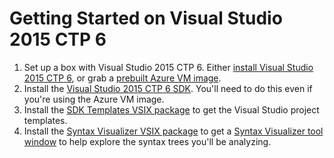 # Getting Started on Visual Studio 2015 CTP 6

1. Set up a box with Visual Studio 2015 CTP 6. Either 
[install  Visual Studio 2015 CTP 6](https://www.visualstudio.com/en-us/downloads/visual-studio-2015-ctp-vs), 
or grab a [prebuilt Azure VM image](http://blogs.msdn.com/b/visualstudioalm/archive/2014/06/04/visual-studio-14-ctp-now-available-in-the-virtual-machine-azure-gallery.aspx).
2. Install the [Visual Studio 2015 CTP 6 SDK](http://go.microsoft.com/?linkid=9875738). 
You'll need to do this even if you're using the Azure VM image. 
3. Install the [SDK Templates VSIX package](https://visualstudiogallery.msdn.microsoft.com/ecefb773-36a6-4316-98db-4a87ed8cf5dc) 
to get the Visual Studio project templates. 
4. Install the [Syntax Visualizer VSIX package](https://visualstudiogallery.msdn.microsoft.com/0f18f8c3-ec79-468a-968f-a1a0ee65b388) 
to get a [Syntax Visualizer tool window](https://github.com/dotnet/roslyn/wiki/Syntax%20Visualizer) 
to help explore the syntax trees you'll be analyzing.